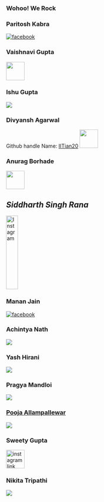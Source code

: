 ### Wohoo! We Rock
### Paritosh Kabra
<a href="https://www.facebook.com/paritosh.kabra.5"><img src = "icons8-facebook-64.png" alt="facebook"></a>

### Vaishnavi Gupta
<a href="https://www.facebook.com/people/Vaishnavi-Gupta/100023693208764/"><img src="https://image.flaticon.com/icons/png/128/1384/1384053.png" width="50px"></img></a>


### Ishu Gupta
<a href="https://www.facebook.com/profile.php?id=100055990445574"><img src="icons8-facebook-64.png"></img></a>


### Divyansh Agarwal
Github handle Name: [IITian20](https://github.com/IITian20)
[<img src="https://image.flaticon.com/icons/png/128/2111/2111425.png" height="50">](https://github.com/IITian20)


### Anurag Borhade
<a href="https://www.facebook.com/anurag.borhade"><img src = "https://www.flaticon.com/svg/vstatic/svg/1312/1312139.svg?token=exp=1617446639~hmac=5dd70a24446435e4a13f870b64764964" width="50px" height="50px"></a>
## _Siddharth Singh Rana_
<a href = "https://www.instagram.com/siddharth_93_sr/"><img src = "https://www.transparentpng.com/thumb/logo-instagram/347UuV-logo-instagram-free-download-transparent.png" alt = "Instagram" height="200px" width="25%"></a>

### Manan Jain
<a href="https://www.facebook.com/manan.jain.12532/"><img src = "icons8-facebook-64.png" alt="facebook"></a>

### Achintya Nath
<a href="https://www.facebook.com/achintya.nath.5492"><img src = "icons8-facebook-64.png"></a>

### Yash Hirani
<a href="https://www.facebook.com/yash.hirani.507679/"><img src = "icons8-facebook-64.png"></a>
### Pragya Mandloi
<a href="https://www.instagram.com/pragya_mandloi"><img src = "https://1000logos.net/wp-content/uploads/2017/02/New-Instagram-logo.jpg">

### Pooja Allampallewar
<a href="https://www.facebook.com/pooja.allampallewar"><img src="icons8-facebook-64.png"></img></a>

### Sweety Gupta
<a href="https://www.instagram.com/svveetyx"><img src="instalogo.png" alt="instagram link" width="50px" height="50px"></a>

### Nikita Tripathi
<a href="https://github.com/NekoNya3"><img src="https://image.flaticon.com/icons/png/128/2111/2111425.png"></img></a>


